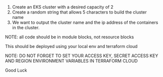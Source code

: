 1. Create an EKS cluster with a desired capacity of 2
2. Create a random string that allows 5 characters to build the cluster name
2. We want to output the cluster name and the ip address of the containers in the cluster.


NOTE: all code should be in module blocks, not resource blocks

This should be deployed using your local env and terraform cloud



NOTE: DO NOT FORGET TO SET YOUR  ACCESS KEY, SECRET ACCESS KEY AND REGION ENVIRONMENT VARIABLES IN TERRAFORM CLOUD


Good Luck
